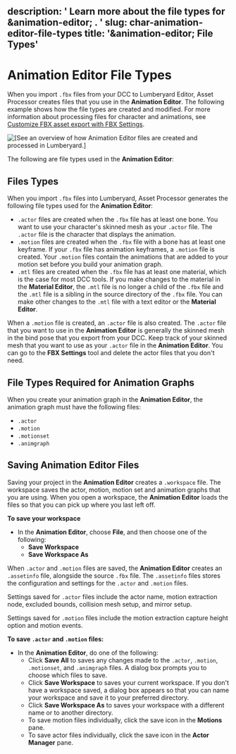 description: ' Learn more about the file types for &animation-editor; . '
slug: char-animation-editor-file-types
title: '&animation-editor; File Types'
---
# Animation Editor File Types<a name="char-animation-editor-file-types"></a>

When you import `.fbx` files from your DCC to Lumberyard Editor, Asset Processor creates files that you use in the **Animation Editor**\. The following example shows how the file types are created and modified\. For more information about processing files for character and animations, see [Customize FBX asset export with FBX Settings](fbx-intro.md)\.

![\[See an overview of how Animation Editor files are created and processed in Lumberyard.\]](/images/userguide/actor-animation/animation-editor-asset-processor-files.png)

The following are file types used in the **Animation Editor**:

## Files Types<a name="file-types-created-from-asset-processor"></a>

When you import `.fbx` files into Lumberyard, Asset Processor generates the following file types used for the **Animation Editor**:
+ `.actor` files are created when the `.fbx` file has at least one bone\. You want to use your character's skinned mesh as your `.actor` file\. The `.actor` file is the character that displays the animation\.
+ `.motion` files are created when the `.fbx` file with a bone has at least one keyframe\. If your `.fbx` file has animation keyframes, a `.motion` file is created\. Your `.motion` files contain the animations that are added to your motion set before you build your animation graph\.
+ `.mtl` files are created when the `.fbx` file has at least one material, which is the case for most DCC tools\. If you make changes to the material in the **Material Editor**, the `.mtl` file is no longer a child of the `.fbx` file and the `.mtl` file is a sibling in the source directory of the `.fbx` file\. You can make other changes to the `.mtl` file with a text editor or the **Material Editor**\.

When a `.motion` file is created, an `.actor` file is also created\. The `.actor` file that you want to use in the **Animation Editor** is generally the skinned mesh in the bind pose that you export from your DCC\. Keep track of your skinned mesh that you want to use as your `.actor` file in the **Animation Editor**\. You can go to the **FBX Settings** tool and delete the actor files that you don't need\.

## File Types Required for Animation Graphs<a name="file-types-required-for-animation-graphs"></a>

When you create your animation graph in the **Animation Editor**, the animation graph must have the following files:
+ `.actor`
+ `.motion`
+ `.motionset`
+ `.animgraph`

## Saving Animation Editor Files<a name="saving-animation-editor-files"></a>

Saving your project in the **Animation Editor** creates a `.workspace` file\. The workspace saves the actor, motion, motion set and animation graphs that you are using\. When you open a workspace, the **Animation Editor** loads the files so that you can pick up where you last left off\. 

**To save your workspace**
+ In the **Animation Editor**, choose **File**, and then choose one of the following:
  + **Save Workspace**
  + **Save Workspace As**

When `.actor` and `.motion` files are saved, the **Animation Editor** creates an `.assetinfo` file, alongside the source `.fbx` file\. The `.assetinfo` files stores the configuration and settings for the `.actor` and `.motion` files\.

Settings saved for `.actor` files include the actor name, motion extraction node, excluded bounds, collision mesh setup, and mirror setup\. 

Settings saved for `.motion` files include the motion extraction capture height option and motion events\.

**To save `.actor` and `.motion` files:**
+ In the **Animation Editor**, do one of the following:
  + Click **Save All** to saves any changes made to the `.actor`, `.motion`, `.motionset`, and `.animgraph` files\. A dialog box prompts you to choose which files to save\.
  + Click **Save Workspace** to saves your current workspace\. If you don't have a workspace saved, a dialog box appears so that you can name your workspace and save it to your preferred directory\. 
  + Click **Save Workspace As** to saves your workspace with a different name or to another directory\. 
  + To save motion files individually, click the save icon in the **Motions** pane\.
  + To save actor files individually, click the save icon in the **Actor Manager** pane\.